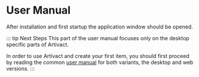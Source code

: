 # User Manual

After installation and first startup the application window should be opened.

::: tip Next Steps
This part of the user manual focuses only on the desktop specific parts of Artivact.

In order to use Artivact and create your first item, you should first proceed by reading the common
[user manual](/user-manual/about) for both variants, the desktop and web versions.
:::
